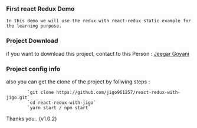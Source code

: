### First react Redux Demo
    In this demo we will use the redux with react-redux static example for the learning purpose.

### Project Download
if you want to download this project,
contact to this Person : [Jeegar Goyani](https://www.linkedin.com/in/jeegar-goyani-b05965179/)

### Project config info
also you can get the clone of the project by follwing steps :

            `git clone https://github.com/jigo961257/react-redux-with-jigo.git`
            `cd react-redux-with-jigo`
            `yarn start / npm start`


Thanks you..
(v1.0.2)